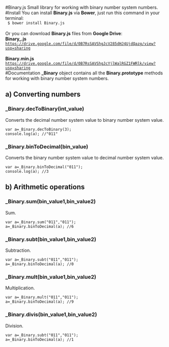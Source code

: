 #Binary.js 
Small library for working with binary number system numbers. 
#Install
You can install <strong>Binary.js</strong> via <strong>Bower</strong>, just run this command in your terminal:<br>
<code>
$ bower install Binary.js
</code>
<br>
<br>
Or you can download <strong>Binary.js</strong> files from <strong>Google Drive</strong>: <br>
<strong>Binary_.js</strong><br>
<code>https://drive.google.com/file/d/0B7RsSAVShgJcV285dHJ4UjdQazg/view?usp=sharing</code>
<br>
<br>
<strong>Binary.min.js</strong><br>
<code>https://drive.google.com/file/d/0B7RsSAVShgJcYjlWalRGZ1FWRlk/view?usp=sharing</code>
<br>
#Documentation
<strong>_Binary</strong> object contains all the <strong>Binary.prototype</strong> methods for working with binary number system numbers.
<br>
<h2>a) Converting numbers</h2>
<h3>_Binary.decToBinary(int_value)</h3>
Converts the decimal number system value to binary number system value.
<br>
<code>
var a=_Binary.decToBinary(3);
console.log(a); //"011"
</code>
<h3>_Binary.binToDecimal(bin_value)</h3>
Converts the binary number system value to decimal number system value.
<br>
<code>
var a=_Binary.binToDecimal("011");
console.log(a); //3
</code>
<h2>b) Arithmetic operations</h2>
<h3>_Binary.sum(bin_value1,bin_value2)</h3>
Sum.<br>
<code>
var a=_Binary.sum("011","011");
a=_Binary.binToDecimal(a); //6
</code>
<h3>_Binary.subt(bin_value1,bin_value2)</h3>
Subtraction.<br>
<code>
var a=_Binary.subt("011","011");
a=_Binary.binToDecimal(a); //0
</code>
<h3>_Binary.mult(bin_value1,bin_value2)</h3>
Multiplication.<br>
<code>
var a=_Binary.mult("011","011");
a=_Binary.binToDecimal(a); //9
</code>
<h3>_Binary.divis(bin_value1,bin_value2)</h3>
Division.<br>
<code>
var a=_Binary.subt("011","011");
a=_Binary.binToDecimal(a); //1
</code>
